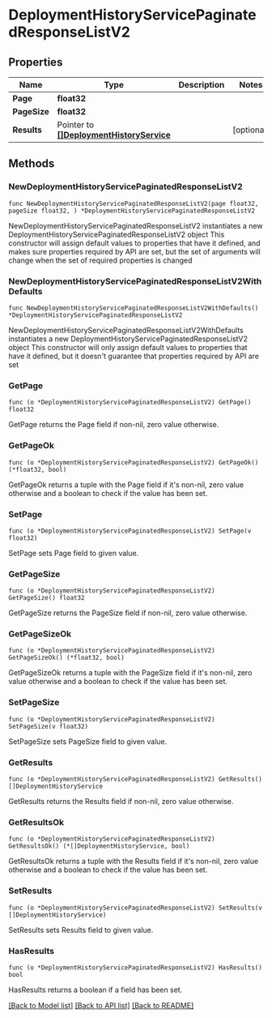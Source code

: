 # DeploymentHistoryServicePaginatedResponseListV2

## Properties

Name | Type | Description | Notes
------------ | ------------- | ------------- | -------------
**Page** | **float32** |  | 
**PageSize** | **float32** |  | 
**Results** | Pointer to [**[]DeploymentHistoryService**](DeploymentHistoryService.md) |  | [optional] 

## Methods

### NewDeploymentHistoryServicePaginatedResponseListV2

`func NewDeploymentHistoryServicePaginatedResponseListV2(page float32, pageSize float32, ) *DeploymentHistoryServicePaginatedResponseListV2`

NewDeploymentHistoryServicePaginatedResponseListV2 instantiates a new DeploymentHistoryServicePaginatedResponseListV2 object
This constructor will assign default values to properties that have it defined,
and makes sure properties required by API are set, but the set of arguments
will change when the set of required properties is changed

### NewDeploymentHistoryServicePaginatedResponseListV2WithDefaults

`func NewDeploymentHistoryServicePaginatedResponseListV2WithDefaults() *DeploymentHistoryServicePaginatedResponseListV2`

NewDeploymentHistoryServicePaginatedResponseListV2WithDefaults instantiates a new DeploymentHistoryServicePaginatedResponseListV2 object
This constructor will only assign default values to properties that have it defined,
but it doesn't guarantee that properties required by API are set

### GetPage

`func (o *DeploymentHistoryServicePaginatedResponseListV2) GetPage() float32`

GetPage returns the Page field if non-nil, zero value otherwise.

### GetPageOk

`func (o *DeploymentHistoryServicePaginatedResponseListV2) GetPageOk() (*float32, bool)`

GetPageOk returns a tuple with the Page field if it's non-nil, zero value otherwise
and a boolean to check if the value has been set.

### SetPage

`func (o *DeploymentHistoryServicePaginatedResponseListV2) SetPage(v float32)`

SetPage sets Page field to given value.


### GetPageSize

`func (o *DeploymentHistoryServicePaginatedResponseListV2) GetPageSize() float32`

GetPageSize returns the PageSize field if non-nil, zero value otherwise.

### GetPageSizeOk

`func (o *DeploymentHistoryServicePaginatedResponseListV2) GetPageSizeOk() (*float32, bool)`

GetPageSizeOk returns a tuple with the PageSize field if it's non-nil, zero value otherwise
and a boolean to check if the value has been set.

### SetPageSize

`func (o *DeploymentHistoryServicePaginatedResponseListV2) SetPageSize(v float32)`

SetPageSize sets PageSize field to given value.


### GetResults

`func (o *DeploymentHistoryServicePaginatedResponseListV2) GetResults() []DeploymentHistoryService`

GetResults returns the Results field if non-nil, zero value otherwise.

### GetResultsOk

`func (o *DeploymentHistoryServicePaginatedResponseListV2) GetResultsOk() (*[]DeploymentHistoryService, bool)`

GetResultsOk returns a tuple with the Results field if it's non-nil, zero value otherwise
and a boolean to check if the value has been set.

### SetResults

`func (o *DeploymentHistoryServicePaginatedResponseListV2) SetResults(v []DeploymentHistoryService)`

SetResults sets Results field to given value.

### HasResults

`func (o *DeploymentHistoryServicePaginatedResponseListV2) HasResults() bool`

HasResults returns a boolean if a field has been set.


[[Back to Model list]](../README.md#documentation-for-models) [[Back to API list]](../README.md#documentation-for-api-endpoints) [[Back to README]](../README.md)


